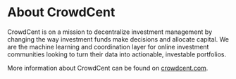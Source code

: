 # About CrowdCent

CrowdCent is on a mission to decentralize investment management by changing the way investment funds make decisions and allocate capital. We are the machine learning and coordination layer for online investment communities looking to turn their data into actionable, investable portfolios.

More information about CrowdCent can be found on [crowdcent.com](https://crowdcent.com).